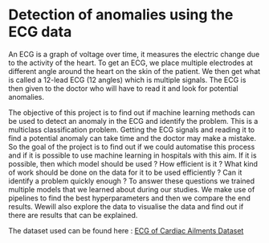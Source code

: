 # Detection of anomalies using the ECG data
An ECG is a graph of voltage over time, it measures the electric change due to the activity of the heart. To get an ECG, we place multiple electrodes at different angle around the heart on the skin of the patient. We then get what is called a 12-lead ECG (12 angles) which is multiple signals. The ECG is then given to the doctor who will have to read it and look for potential anomalies.

The objective of this project is to find out if machine learning methods can be used to detect an anomaly in the ECG and identify the problem. This is a multiclass classification problem. Getting the ECG signals and reading it to find a potential anomaly can take time and the doctor may make a mistake. So the goal of the project is to find out if we could automatise this process and if it is possible to use machine learning in hospitals with this aim. If it is possible, then which model should be used ? How efficient is it ? What kind of work should be done on the data for it to be used efficiently ? Can it identify a problem quickly enough ? To answer these questions we trained multiple models that we learned about during our studies. We make use of pipelines to find the best hyperparameters and then we compare the end results. Wewill also explore the data to visualise the data and find out if there are results that can be explained.

The dataset used can be found here : [ECG of Cardiac Ailments Dataset]([https://example.com](https://www.kaggle.com/datasets/akki2703/ecg-of-cardiac-ailments-dataset))
